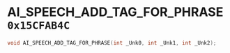 # AI_SPEECH_ADD_TAG_FOR_PHRASE `0x15CFAB4C`

```cpp
void AI_SPEECH_ADD_TAG_FOR_PHRASE(int _Unk0, int _Unk1, int _Unk2);
```